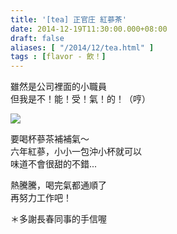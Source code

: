 ```yaml
---
title: '[tea] 正官庄 紅蔘茶'
date: 2014-12-19T11:30:00.000+08:00
draft: false
aliases: [ "/2014/12/tea.html" ]
tags : [flavor - 飲！]
---
```


雖然是公司裡面的小職員  
但我是不！能！受！氣！的！（哼）  

![](/images/koreanredgintea.jpg)

要喝杯蔘茶補補氣～  
六年紅蔘，小小一包沖小杯就可以  
味道不會很甜的不錯...  
  
熱騰騰，喝完氣都通順了  
再努力工作吧！  
  
＊多謝長春同事的手信喔
